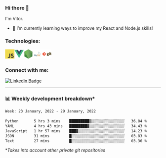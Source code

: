### Hi there 👋

I'm Vitor.

- 🌱 I’m currently learning ways to improve my React and Node.js skills!

### Technologies:
<img align="left" alt="Javascript" width="30px" src="https://raw.githubusercontent.com/github/explore/80688e429a7d4ef2fca1e82350fe8e3517d3494d/topics/javascript/javascript.png"/>
<img align="left" alt="VueJs" width="30px" src="https://raw.githubusercontent.com/github/explore/80688e429a7d4ef2fca1e82350fe8e3517d3494d/topics/vue/vue.png"/>
<img align="left" alt="Nodejs" width="30px" src="https://raw.githubusercontent.com/github/explore/80688e429a7d4ef2fca1e82350fe8e3517d3494d/topics/nodejs/nodejs.png" />
<img align="left" alt="Mysql" width="30px" src="https://raw.githubusercontent.com/github/explore/80688e429a7d4ef2fca1e82350fe8e3517d3494d/topics/mysql/mysql.png"/>
<img align="left" alt="Git" width="30px" src="https://raw.githubusercontent.com/github/explore/80688e429a7d4ef2fca1e82350fe8e3517d3494d/topics/git/git.png"/> 

<br /> <br />
### Connect with me:
[![Linkedin Badge](https://img.shields.io/badge/-LinkedIn-blue?style=flat-square&logo=Linkedin&logoColor=white&link=https://www.linkedin.com/in/felipefialho)](https://www.linkedin.com/in/vitorlc)

---

<!-- <p align="center"> <img src="https://komarev.com/ghpvc/?username=vitorlc&label=👀" alt="eitchtee" /> </p> -->
### :bar_chart: Weekly development breakdown*
<!--START_SECTION:waka-->
```text
Week: 23 January, 2022 - 29 January, 2022

Python       5 hrs 3 mins    █████████▒░░░░░░░░░░░░░░░   36.84 % 
YAML         4 hrs 43 mins   ████████▓░░░░░░░░░░░░░░░░   34.43 % 
JavaScript   1 hr 57 mins    ███▓░░░░░░░░░░░░░░░░░░░░░   14.23 % 
JSON         31 mins         █░░░░░░░░░░░░░░░░░░░░░░░░   03.83 % 
Text         27 mins         █░░░░░░░░░░░░░░░░░░░░░░░░   03.36 % 
```
<!--END_SECTION:waka-->

**Takes into account other private git repositories*
